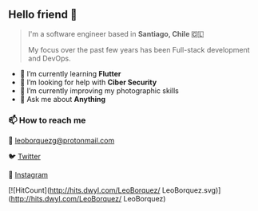## Hello friend 👋

> I'm a software engineer based in **Santiago, Chile 🇨🇱** 
> 
> My focus over the past few years has been Full-stack development and DevOps.

- 🌱 I’m currently learning **Flutter**
- 🤔 I’m looking for help with **Ciber Security**
- 🔭 I’m currently improving my photographic skills
- 💬 Ask me about **Anything**



### 📫 How to reach me

📧 <leoborquezg@protonmail.com>

🐦 [Twitter](https://www.twitter.com/debugcall) 

📸 [Instagram](https://www.instagram.com/debugcall)

[![HitCount](http://hits.dwyl.com/LeoBorquez/ LeoBorquez.svg)](http://hits.dwyl.com/LeoBorquez/ LeoBorquez)
<!--
**LeoBorquez/LeoBorquez** is a ✨ _special_ ✨ repository because its `README.md` (this file) appears on your GitHub profile.

Here are some ideas to get you started:

- 🔭 I’m currently working on ...
- 🌱 I’m currently learning ...
- 👯 I’m looking to collaborate on ...
- 🤔 I’m looking for help with ...
- 💬 Ask me about ...
- 📫 How to reach me: ...
- 😄 Pronouns: ...
- ⚡ Fun fact: ...
-->
